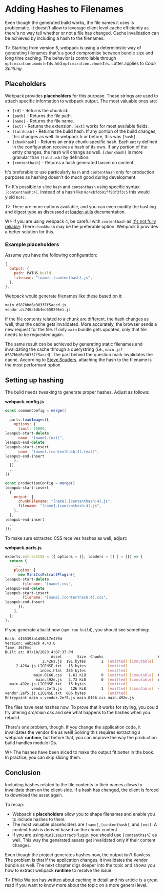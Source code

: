 # Adding Hashes to Filenames

Even though the generated build works, the file names it uses is problematic. It doesn't allow to leverage client level cache efficiently as there's no way tell whether or not a file has changed. Cache invalidation can be achieved by including a hash to the filenames.

T> Starting from version 5, webpack is using a deterministic way of generating filenames that's a good compromise between bundle size and long time caching. The behavior is controllable through `optimization.moduleIds` and `optimization.chunkIds`. Latter applies to _Code Splitting_.

## Placeholders

Webpack provides **placeholders** for this purpose. These strings are used to attach specific information to webpack output. The most valuable ones are:

- `[id]` - Returns the chunk id.
- `[path]` - Returns the file path.
- `[name]` - Returns the file name.
- `[ext]` - Returns the extension. `[ext]` works for most available fields.
- `[fullhash]` - Returns the build hash. If any portion of the build changes, this changes as well. In webpack 5 or before, this was `[hash]`.
- `[chunkhash]` - Returns an entry chunk-specific hash. Each `entry` defined in the configuration receives a hash of its own. If any portion of the entry changes, the hash will change as well. `[chunkhash]` is more granular than `[fullhash]` by definition.
- `[contenthash]` - Returns a hash generated based on content.

It's preferable to use particularly `hash` and `contenthash` only for production purposes as hashing doesn't do much good during development.

T> It's possible to slice `hash` and `contenthash` using specific syntax: `[contenthash:4]`. Instead of a hash like `8c4cbfdb91ff93f3f3c5` this would yield `8c4c`.

T> There are more options available, and you can even modify the hashing and digest type as discussed at [loader-utils](https://www.npmjs.com/package/loader-utils#interpolatename) documentation.

W> If you are using webpack 4, be careful with `contenthash` as [it's not fully reliable](https://github.com/webpack/webpack/issues/11146). There `chunkhash` may be the preferable option. Webpack 5 provides a better solution for this.

### Example placeholders

Assume you have the following configuration:

```javascript
{
  output: {
    path: PATHS.build,
    filename: "[name].[contenthash].js",
  },
},
```

Webpack would generate filenames like these based on it:

```bash
main.d587bbd6e38337f5accd.js
vendor.dc746a5db4ed650296e1.js
```

If the file contents related to a chunk are different, the hash changes as well, thus the cache gets invalidated. More accurately, the browser sends a new request for the file. If only `main` bundle gets updated, only that file needs to be requested again.

The same result can be achieved by generating static filenames and invalidating the cache through a querystring (i.e., `main.js?d587bbd6e38337f5accd`). The part behind the question mark invalidates the cache. According to [Steve Souders](http://www.stevesouders.com/blog/2008/08/23/revving-filenames-dont-use-querystring/), attaching the hash to the filename is the most performant option.

## Setting up hashing

The build needs tweaking to generate proper hashes. Adjust as follows:

**webpack.config.js**

```javascript
const commonConfig = merge([
  ...
  parts.loadImages({
    options: {
      limit: 15000,
leanpub-start-delete
      name: "[name].[ext]",
leanpub-end-delete
leanpub-start-insert
      name: "[name].[contenthash:4].[ext]",
leanpub-end-insert
    },
  }),
  ...
])

const productionConfig = merge([
leanpub-start-insert
  {
    output: {
      chunkFilename: "[name].[contenthash:4].js",
      filename: "[name].[contenthash:4].js",
    },
  },
leanpub-end-insert
  ...
]);
```

To make sure extracted CSS receives hashes as well, adjust:

**webpack.parts.js**

```javascript
exports.extractCSS = ({ options = {}, loaders = [] } = {}) => {
  return {
    ...
    plugins: [
      new MiniCssExtractPlugin({
leanpub-start-delete
        filename: "[name].css",
leanpub-end-delete
leanpub-start-insert
        filename: "[name].[contenthash:4].css",
leanpub-end-insert
      }),
    ],
  };
};
```

If you generate a build now (`npm run build`), you should see something:

```bash
Hash: d165393a1d50d17e439d
Version: webpack 4.43.0
Time: 3676ms
Built at: 07/10/2020 4:07:37 PM
                     Asset       Size  Chunks                         Chunk Names
                 2.426a.js  191 bytes       2  [emitted] [immutable]
     2.426a.js.LICENSE.txt   15 bytes          [emitted]
                index.html  285 bytes          [emitted]
             main.0166.css   1.61 KiB       0  [emitted] [immutable]  main
              main.492e.js   2.73 KiB       0  [emitted] [immutable]  main
  main.492e.js.LICENSE.txt   15 bytes          [emitted]
            vendor.2ef5.js    126 KiB       1  [emitted] [immutable]  vendor
vendor.2ef5.js.LICENSE.txt  806 bytes          [emitted]
Entrypoint main = vendor.2ef5.js main.0166.css main.492e.js
```

The files have neat hashes now. To prove that it works for styling, you could try altering _src/main.css_ and see what happens to the hashes when you rebuild.

There's one problem, though. If you change the application code, it invalidates the vendor file as well! Solving this requires extracting a webpack **runtime**, but before that, you can improve the way the production build handles module IDs.

W> The hashes have been sliced to make the output fit better in the book. In practice, you can skip slicing them.

## Conclusion

Including hashes related to the file contents to their names allows to invalidate them on the client-side. If a hash has changed, the client is forced to download the asset again.

To recap:

- Webpack's **placeholders** allow you to shape filenames and enable you to include hashes to them.
- The most valuable placeholders are `[name]`, `[contenthash]`, and `[ext]`. A content hash is derived based on the chunk content.
- If you are using `MiniCssExtractPlugin`, you should use `[contenthash]` as well. This way the generated assets get invalidated only if their content changes.

Even though the project generates hashes now, the output isn't flawless. The problem is that if the application changes, it invalidates the vendor bundle as well. The next chapter digs deeper into the topic and shows you how to extract webpack **runtime** to resolve the issue.

T> [Philip Walton has written about caching in detail](https://philipwalton.com/articles/cascading-cache-invalidation/) and his article is a great read if you want to know more about the topic on a more general level.
